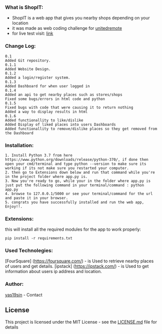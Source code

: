 ### What is ShopIT:

<ul>
  <li>ShopIT is a web app that gives you nearby shops depending on your location</li>
  <li>it was made as web coding challenge for <a href="https://unitedremote.com/"> unitedremote</a> </li>
  <li>for live test visit: <a href="https://shop2it.herokuapp.com/"> link</a> </li>
</ul>

### Change Log:


```
0.1
Added Git repository.
0.1.1
Added Website Design.
0.1.2
Added a login/register system.
0.1.3
Added Dashboard for when user logged in
0.1.4
Added an api to get nearby places such as stores/shops
Fixed some bugs/errors in html code and python
0.1.5
Fixed bugs with code that were causing it to return nothing
Added a way to display results in html
0.1.6
Added functionallity to like/dislike
Added Display of liked places into users Dashboards
Added functionallity to remove/dislike places so they get removed from the Dashboard
```

### Installation:

```
1. Install Python 3.7 from here https://www.python.org/downloads/release/python-370/, if done then open your cmd/terminal and type python --version to make sure its working if its not make sure you restarted your computer.
2. then go to Extensions down below and run that command while you're in the project folder where app.py is.
3. Now you're ready to go, while your in the folder where app.py is just put the following command in your terminal/command : python app.py
4. browse to 127.0.0.1/5000 or see your terminal/command for the url and paste it in your browser.
5. congrats you have successfully installed and run the web app, Enjoy!!.
```

### Extensions:

<a> this will install all the required modules for the app to work properly:</a>
```
pip install -r requirements.txt

```

### Used Technolegies:

[FourSquare] (https://foursquare.com/) - is Used to retrieve nearby places of users and get details.
[ipstack] (https://ipstack.com/) - is Used to get information about users ip address and location.

### Author:

[yas19sin](https://www.instagram.com/yas19sin/) - Contact

## License

This project is licensed under the MIT License - see the [LICENSE.md](LICENSE.md) file for details

